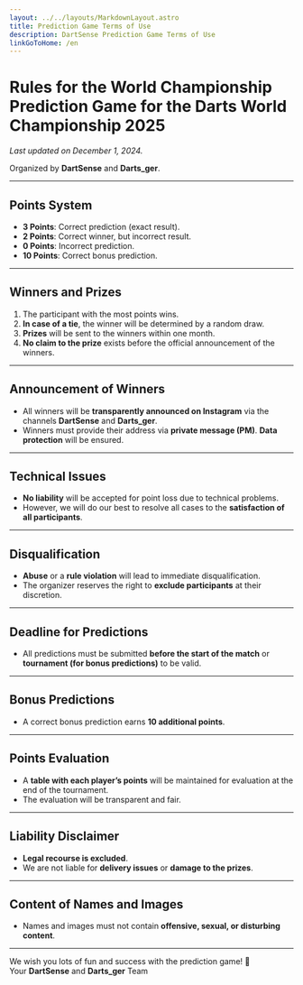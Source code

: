 ```yaml
---
layout: ../../layouts/MarkdownLayout.astro
title: Prediction Game Terms of Use
description: DartSense Prediction Game Terms of Use
linkGoToHome: /en
---
```


# Rules for the World Championship Prediction Game for the Darts World Championship 2025

_Last updated on December 1, 2024._

Organized by **DartSense** and **Darts_ger**.

---

## **Points System**

- **3 Points**: Correct prediction (exact result).
- **2 Points**: Correct winner, but incorrect result.
- **0 Points**: Incorrect prediction.
- **10 Points**: Correct bonus prediction.

---

## **Winners and Prizes**

1. The participant with the most points wins.
2. **In case of a tie**, the winner will be determined by a random draw.
3. **Prizes** will be sent to the winners within one month.
4. **No claim to the prize** exists before the official announcement of the winners.

---

## **Announcement of Winners**

- All winners will be **transparently announced on Instagram** via the channels **DartSense** and **Darts_ger**.
- Winners must provide their address via **private message (PM)**. **Data protection** will be ensured.

---

## **Technical Issues**

- **No liability** will be accepted for point loss due to technical problems.
- However, we will do our best to resolve all cases to the **satisfaction of all participants**.

---

## **Disqualification**

- **Abuse** or a **rule violation** will lead to immediate disqualification.
- The organizer reserves the right to **exclude participants** at their discretion.

---

## **Deadline for Predictions**

- All predictions must be submitted **before the start of the match** or **tournament (for bonus predictions)** to be valid.

---

## **Bonus Predictions**

- A correct bonus prediction earns **10 additional points**.

---

## **Points Evaluation**

- A **table with each player’s points** will be maintained for evaluation at the end of the tournament.
- The evaluation will be transparent and fair.

---

## **Liability Disclaimer**

- **Legal recourse is excluded**.
- We are not liable for **delivery issues** or **damage to the prizes**.

---

## **Content of Names and Images**

- Names and images must not contain **offensive, sexual, or disturbing content**.

---

We wish you lots of fun and success with the prediction game! 🎯  
Your **DartSense** and **Darts_ger** Team
